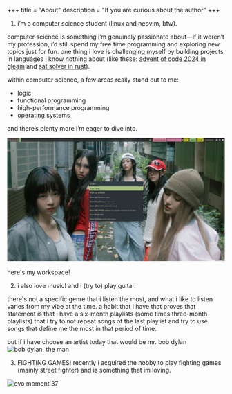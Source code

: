 +++
title = "About"
description = "If you are curious about the author"
+++

1. i’m a computer science student (linux and neovim, btw).

computer science is something i’m genuinely passionate about—if it weren’t my profession, i’d still spend my free time programming and exploring new topics just for fun.
one thing i love is challenging myself by building projects in languages i know nothing about (like these: [advent of code 2024 in gleam](https://github.com/dabzr/AoC-2024.git) and [sat solver in rust](https://github.com/dabzr/saturno.git)).

within computer science, a few areas really stand out to me:  
- logic  
- functional programming  
- high-performance programming  
- operating systems  

and there’s plenty more i’m eager to dive into. 

![my fedora-sway workspace](https://github.com/dabzr/dabzr.github.io/blob/9dc7aeadf9b7a1ede8494d7181df4cdb43d972ce/images/workspace.jpg)

here's my workspace!

2. i also love music! and i (try to) play guitar.

there's not a specific genre that i listen the most, and what i like to listen varies from my vibe at the time.
a habit that i have that proves that statement is that i have a six-month playlists (some times three-month playlists) that i try to not repeat songs of the 
last playlist and try to use songs that define me the most in that period of time.

but if i have choose an artist today that would be mr. bob dylan
![bob dylan, the man](https://monkeybuzz.com.br/wp-content/uploads/2013/12/artigo(13).jpg) 

3. FIGHTING GAMES! recently i acquired the hobby to play fighting games (mainly street fighter) and is something that im loving.

![evo moment 37](https://img.pastemagazine.com/wp-content/uploads/2024/05/09113233/street-fighter-3-third-strike-main-3.jpg)
